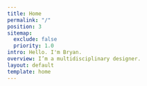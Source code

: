 ```yaml
---
title: Home
permalink: "/"
position: 3
sitemap:
  exclude: false
  priority: 1.0
intro: Hello. I'm Bryan.
overview: I’m a multidisciplinary designer.
layout: default
template: home
---
```


